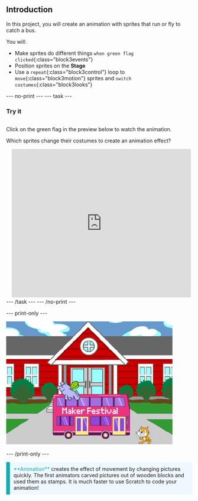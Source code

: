 ## Introduction

In this project, you will create an animation with sprites that run or fly to catch a bus. 

You will:
+ Make sprites do different things `when green flag clicked`{:class="block3events"}
+ Position sprites on the **Stage**
+ Use a `repeat`{:class="block3control"} loop to `move`{:class="block3motion"} sprites and `switch costumes`{:class="block3looks"}

--- no-print ---
--- task ---

### Try it
<div style="display: flex; flex-wrap: wrap">
<div style="flex-basis: 200px; flex-grow: 1">  

Click on the green flag in the preview below to watch the animation. 

Which sprites change their costumes to create an animation effect?
</div>
<div class="scratch-preview" style="margin-left: 15px;">
  <iframe allowtransparency="true" width="485" height="402" src="https://scratch.mit.edu/projects/embed/486719199/?autostart=false" frameborder="0"></iframe>
</div>
</div>
--- /task ---
--- /no-print ---

--- print-only ---

![The completed project.](images/showcase_static.png)

--- /print-only ---

<p style="border-left: solid; border-width:10px; border-color: #0faeb0; background-color: aliceblue; padding: 10px;">
<span style="color: #0faeb0">**Animation**</span> creates the effect of movement by changing pictures quickly. The first animators carved pictures out of wooden blocks and used them as stamps. It is much faster to use Scratch to code your animation!
</p>